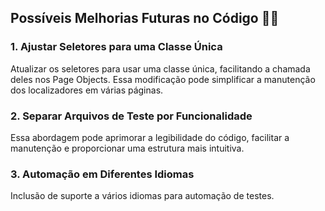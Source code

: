 ## Possíveis Melhorias Futuras no Código 🚀🚀

### 1. Ajustar Seletores para uma Classe Única

Atualizar os seletores para usar uma classe única, facilitando a chamada deles nos Page Objects. Essa modificação pode simplificar a manutenção dos localizadores em várias páginas.

### 2. Separar Arquivos de Teste por Funcionalidade

Essa abordagem pode aprimorar a legibilidade do código, facilitar a manutenção e proporcionar uma estrutura mais intuitiva.

### 3. Automação em Diferentes Idiomas

Inclusão de suporte a vários idiomas para automação de testes.